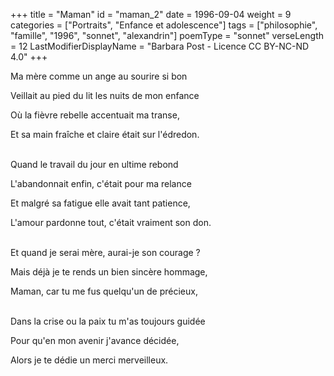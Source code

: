 +++
title = "Maman"
id = "maman_2"
date = 1996-09-04
weight = 9
categories = ["Portraits", "Enfance et adolescence"]
tags = ["philosophie", "famille", "1996", "sonnet", "alexandrin"]
poemType = "sonnet"
verseLength = 12
LastModifierDisplayName = "Barbara Post - Licence CC BY-NC-ND 4.0"
+++

Ma mère comme un ange au sourire si bon

Veillait au pied du lit les nuits de mon enfance

Où la fièvre rebelle accentuait ma transe,

Et sa main fraîche et claire était sur l'édredon.

 \
Quand le travail du jour en ultime rebond

L'abandonnait enfin, c'était pour ma relance

Et malgré sa fatigue elle avait tant patience,

L'amour pardonne tout, c'était vraiment son don.

 \
Et quand je serai mère, aurai-je son courage ?

Mais déjà je te rends un bien sincère hommage,

Maman, car tu me fus quelqu'un de précieux,

 \
Dans la crise ou la paix tu m'as toujours guidée

Pour qu'en mon avenir j'avance décidée,

Alors je te dédie un merci merveilleux.

